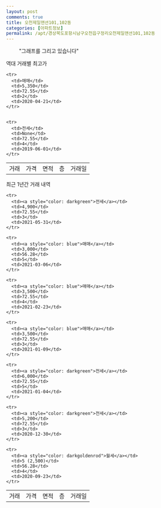 ```yaml
---
layout: post
comments: true
title: 오천제일맨션101,102동
categories: [아파트정보]
permalink: /apt/경상북도포항시남구오천읍구정리오천제일맨션101,102동
---
```


<script type="text/javascript">
  google.charts.load('current', {'packages':['line', 'corechart']});
  google.charts.setOnLoadCallback(drawChart);

  function drawChart() {
    var data = new google.visualization.DataTable();
    data.addColumn('date', '거래일');
    data.addColumn('number', "매매");
    data.addColumn('number', "전세");
    data.addColumn('number', "전매");

    data.addRows([[new Date(Date.parse("2021-05-31")), null, 4900, null], [new Date(Date.parse("2021-03-06")), 3000, null, null], [new Date(Date.parse("2021-02-23")), 3500, null, null], [new Date(Date.parse("2021-01-09")), 3500, null, null], [new Date(Date.parse("2021-01-04")), null, 6000, null], [new Date(Date.parse("2020-12-30")), null, 5200, null], [new Date(Date.parse("2020-09-23")), null, null, null]]);

    var options = {
      lineWidth: 0,
      pointsVisible: true,    
      title: '최근 1년간 유형별 실거래가 분포',
      legend: { position: 'bottom' }
    };

    var formatter = new google.visualization.NumberFormat({pattern:'###,###'} );
    formatter.format(data, 1);
    formatter.format(data, 2);
    
    setTimeout(function() {
        var chart = new google.visualization.LineChart(document.getElementById('columnchart_material'));
        chart.draw(data, (options));
        document.getElementById('loading').style.display = 'none';
    }, 1000);


  }
</script>


<div id="loading" style="z-index:20; display: block; margin-left: 35px">"그래프를 그리고 있습니다"</div>
<div id="columnchart_material" style="width: 95%; margin-left: -35px; display: block"></div>

역대 거래별 최고가
<table class="sortable">
    <tr>
      <td>거래</td>
      <td>가격</td>
      <td>면적</td>
      <td>층</td>
      <td>거래일</td>
    </tr>
    
    <tr>
      <td>매매</td>
      <td>5,350</td>
      <td>72.55</td>
      <td>2</td>
      <td>2020-04-21</td>
    </tr>
        
    
    <tr>
      <td>전세</td>
      <td>None</td>
      <td>72.55</td>
      <td>4</td>
      <td>2019-06-01</td>
    </tr>
        
    
</table>

최근 1년간 거래 내역

<font size='small'>
<table class="sortable">
    <tr>
      <td>거래</td>
      <td>가격</td>
      <td>면적</td>
      <td>층</td>
      <td>거래일</td>
    </tr>

    <tr>
      <td><a style="color: darkgreen">전세</a></td>
      <td>4,900</td>
      <td>72.55</td>
      <td>3</td>
      <td>2021-05-31</td>
    </tr>
      
    <tr>
      <td><a style="color: blue">매매</a></td>
      <td>3,000</td>
      <td>56.28</td>
      <td>5</td>
      <td>2021-03-06</td>
    </tr>
      
    <tr>
      <td><a style="color: blue">매매</a></td>
      <td>3,500</td>
      <td>72.55</td>
      <td>4</td>
      <td>2021-02-23</td>
    </tr>
      
    <tr>
      <td><a style="color: blue">매매</a></td>
      <td>3,500</td>
      <td>72.55</td>
      <td>3</td>
      <td>2021-01-09</td>
    </tr>
      
    <tr>
      <td><a style="color: darkgreen">전세</a></td>
      <td>6,000</td>
      <td>72.55</td>
      <td>5</td>
      <td>2021-01-04</td>
    </tr>
      
    <tr>
      <td><a style="color: darkgreen">전세</a></td>
      <td>5,200</td>
      <td>72.55</td>
      <td>3</td>
      <td>2020-12-30</td>
    </tr>
      
    <tr>
      <td><a style="color: darkgoldenrod">월세</a></td>
      <td>5 (2,500)</td>
      <td>56.28</td>
      <td>4</td>
      <td>2020-09-23</td>
    </tr>
      
</table>
</font>

